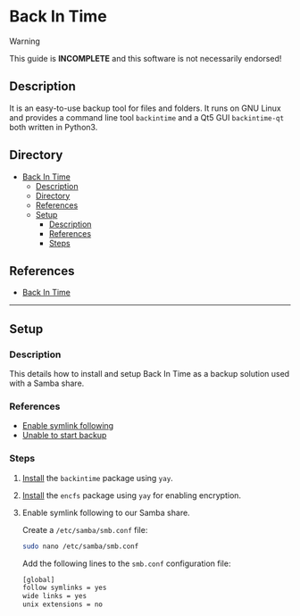 # Back In Time

> [!WARNING]  
> This guide is **INCOMPLETE** and this software is not necessarily endorsed!

## Description

It is an easy-to-use backup tool for files and folders. It runs on GNU Linux and provides a command line tool `backintime` and a Qt5 GUI `backintime-qt` both written in Python3.

## Directory

- [Back In Time](#back-in-time)
  - [Description](#description)
  - [Directory](#directory)
  - [References](#references)
  - [Setup](#setup)
    - [Description](#description-1)
    - [References](#references-1)
    - [Steps](#steps)

## References

- [Back In Time](https://github.com/bit-team/backintime)

---

## Setup

### Description

This details how to install and setup Back In Time as a backup solution used with a Samba share.

### References

- [Enable symlink following](https://wiki.archlinux.org/title/samba#Enable_symlink_following)
- [Unable to start backup](https://github.com/bit-team/backintime/issues/1253#issuecomment-1126770876)

### Steps

1. [Install](yay.md#install) the `backintime` package using `yay`.

2. [Install](yay.md#install) the `encfs` package using `yay` for enabling encryption.

3. Enable symlink following to our Samba share.

    Create a `/etc/samba/smb.conf` file:

    ```sh
    sudo nano /etc/samba/smb.conf
    ```

    Add the following lines to the `smb.conf` configuration file:

    ```sh
    [global]
    follow symlinks = yes
    wide links = yes
    unix extensions = no
    ```
